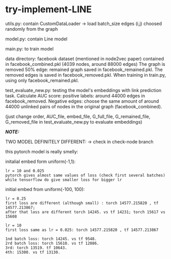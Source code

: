 # try-implement-LINE

utils.py: contain CustomDataLoader -> load batch_size edges (i,j) choosed randomly from the graph

model.py: contain Line model

main.py: to train model

data directory: facebook dataset (mentioned in node2vec paper) contained in facebook_combined.pkl (4039 nodes, around 88000 edges)
The graph is removed 50% edge: remained graph saved in facebook_remained.pkl.
The removed edges is saved in facebook_removed.pkl.
When training in train.py, using only facebook_remained.pkl.

test_evaluate_new.py: testing the model's embeddings with link prediction task. 
Calculate AUC score: positive labels: around 44000 edges in facebook_removed.
Negative edges: choose the same amount of around 44000 unlinked pairs of nodes in the original graph (facebook_combined).

(just change order, AUC_file, embed_file, G_full_file, G_remained_file, G_removed_file in test_evaluate_new.py to evaluate embeddings)


***********NOTE:***********

TWO MODEL DEFINITELY DIFFERENT:  -> check in check-node branch

this pytorch model is really smelly:

initalial embed form uniform(-1,1): 

    lr = 10 and 0.025
    pytorch gives almost same values of loss (check first several batches)
    while tensorflow do give smaller loss for bigger lr

initial embed from uniform(-100, 100):

    lr = 0.25 
    first loss are different (although small) : torch 14577.215820 , tf 14577.213867;
    after that loss are different torch 14245. vs tf 14231; torch 15617 vs 15608
 
    lr = 10
    first loss same as lr = 0.025: torch 14577.215820 , tf 14577.213867
    
    1nd batch loss: torch 14245. vs tf 9548.
    2rd batch loss: torch 15610. vs tf 12086.
    3rd: torch 13519. tf 10643.
    4th: 15300. vs tf 13130.
